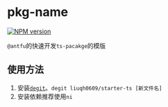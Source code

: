 # pkg-name

[![NPM version](https://img.shields.io/npm/v/pkg-name?color=a1b858&label=)](https://www.npmjs.com/package/pkg-name)

`@antfu`的快速开发`ts-pacakge`的模版

## 使用方法

1. 安装[`degit`](https://github.com/Rich-Harris/degit)。`degit liuqh0609/starter-ts [新文件名]`
2. 安装依赖推荐使用`ni`
